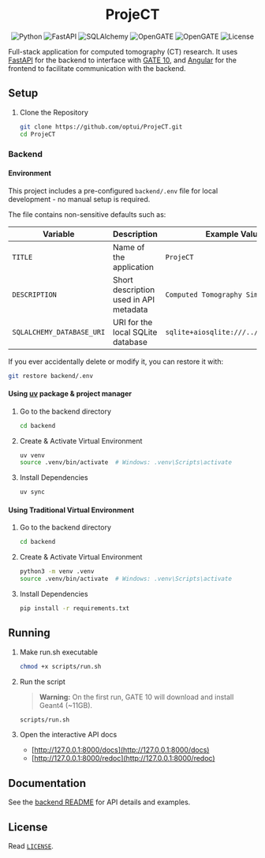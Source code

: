 <h1 align="center">
    ProjeCT
</h1>

<p align="center">
    <img src="https://img.shields.io/badge/Python-3.10+-blue?style=flat&logo=python&logoColor=white" alt="Python"/>
    <img src="https://img.shields.io/badge/FastAPI-0.115.12-009688?style=flat&logo=fastapi&logoColor=white" alt="FastAPI"/>
    <img src="https://img.shields.io/badge/SQLAlchemy-2.0.40-a83254?style=flat&logo=SqlAlchemy" alt="SQLAlchemy"/>
    <img src="https://img.shields.io/badge/OpenGATE-10.0.2-0a3e68?style=flat" alt="OpenGATE"/>
    <img src="https://img.shields.io/badge/Angular-19.2.4-f12286?style=flat&logo=angular" alt="OpenGATE"/>
    <img src="https://img.shields.io/badge/License-GPL--3.0-orange?style=flat" alt="License"/>
</p>

Full-stack application for computed tomography (CT) research. It uses [FastAPI](https://fastapi.tiangolo.com/) for the backend to interface with [GATE 10](https://github.com/OpenGATE/opengate), and [Angular](https://angular.dev/) for the frontend to facilitate communication with the backend.

## Setup

1. Clone the Repository

    ```bash
    git clone https://github.com/optui/ProjeCT.git
    cd ProjeCT
    ```

### Backend

#### Environment

This project includes a pre-configured `backend/.env` file for local development - no manual setup is required.

The file contains non-sensitive defaults such as:

| Variable                  | Description                            | Example Value                        |
| ------------------------- | -------------------------------------- | ------------------------------------ |
| `TITLE`                   | Name of the application                | `ProjeCT`                            |
| `DESCRIPTION`             | Short description used in API metadata | `Computed Tomography Simulator`      |
| `SQLALCHEMY_DATABASE_URI` | URI for the local SQLite database      | `sqlite+aiosqlite:///../database.db` |

If you ever accidentally delete or modify it, you can restore it with:

  ```bash
  git restore backend/.env
  ```

#### Using [uv](https://github.com/astral-sh/uv) package & project manager

1. Go to the backend directory

    ```bash
    cd backend
    ```

2. Create & Activate Virtual Environment

    ```bash
    uv venv
    source .venv/bin/activate  # Windows: .venv\Scripts\activate
    ```

3. Install Dependencies

    ```bash
    uv sync
    ```

#### Using Traditional Virtual Environment

1. Go to the backend directory

    ```bash
    cd backend
    ```

2. Create & Activate Virtual Environment

    ```bash
    python3 -m venv .venv
    source .venv/bin/activate  # Windows: .venv\Scripts\activate
    ```

3. Install Dependencies

    ```bash
    pip install -r requirements.txt
    ```

## Running

1. Make run.sh executable

    ```bash
    chmod +x scripts/run.sh
    ```

2. Run the script

    > **Warning:** On the first run, GATE 10 will download and install Geant4 (~11GB).

    ```bash
    scripts/run.sh
    ```

3. Open the interactive API docs

    - [http://127.0.0.1:8000/docs](http://127.0.0.1:8000/docs)
    - [http://127.0.0.1:8000/redoc](http://127.0.0.1:8000/redoc)

## Documentation

See the [backend README](./backend/README.md) for API details and examples.

## License

Read [`LICENSE`](LICENSE).
